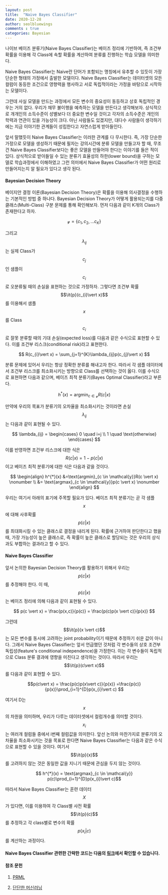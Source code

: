 ```yaml
---
layout: post
title:  "Naive Bayes Classifier"
date: 2020-12-28
author: seolbluewings
comments : true
categories: Bayesian
---
```


나이브 베이즈 분류기(Naive Bayes Classifier)는 베이즈 정리에 기반하여, 즉 조건부 확률을 이용해 각 Class에 속할 확률을 계산하여 분류를 진행하는 학습 모델을 의미한다.

Naive Bayes Classifier는 Naive란 단어가 포함되는 명칭에서 유추할 수 있듯이 가장 단순한 형태의 가정에서 출발한 모델이다. Naive Bayes Classifier는 데이터셋의 모든 컬럼이 동등한 조건으로 영향력을 행사하고 서로 독립적이라는 가정을 바탕으로 시작하는 모델이다.

그런데 사실 모델을 만드는 과정에서 모든 변수의 중요성이 동등하고 상호 독립적인 경우는 거의 없다. 우리가 채무 불이행을 예측하는 모델을 만든다고 생각해보자. 상식적으로 개개인의 소득수준이 성별보다 더 중요한 변수일 것이고 각자의 소득수준은 개인의 학력과 연관이 있을 가능성이 크다. 아닌 사람들도 있겠지만, 대다수 사람들이 생각하기에는 지금 이야기한 관계들이 성립한다고 자연스럽게 받아들인다.

앞서 말했듯이 Naive Bayes Classifier는 이러한 관계를 다 무시한다. 즉, 가장 단순한 가정으로 모델을 생성하기 때문에 필자는 강의시간에 분류 모델을 만들고자 할 때, 무조건 Naive Bayes Classifier보다는 좋은 모델을 만들어야 한다는 이야기를 들은 적이 있다. 상식적으로 받아들일 수 있는 분류기 효율성의 하한(lower bound)을 구하는 모델로 학습과정에서 이해하였고 그런 의미에서 Naive Bayes Classifier가 어떤 원리로 만들어지는지 알 필요가 있다고 생각 된다.

#### Bayesian Decision Theory

베이지안 결정 이론(Bayesian Decision Theory)은 확률을 이용해 의사결정을 수행하는 기본적인 방법 중 하나다. Bayesian Decision Theory가 어떻게 활용되는지를 다중 클래스(Multi-Class) 구분 문제를 통해 확인해보자. 먼저 다음과 같이 K개의 Class가 존재한다고 하자.

$$ \mathcal{y} = \{c_{1},c_{2},...c_{K}\}$$

그리고 $$\lambda_{ij}$$는 실제 Class가 $$c_{j}$$인 샘플이 $$c_{i}$$로 오분류될 때의 손실을 표현하는 것으로 가정하자. 그렇다면 조건부 확률 $$\it{p}(c_{i}\vert x)$$ 를 이용해서 샘플 $$x$$를 Class $$c_{i}$$로 잘못 분류할 때의 기대 손실(expected loss)를 다음과 같은 수식으로 표현할 수 있다. 이를 조건부 리스크(conditional risk)라고 표현한다.

$$ R(c_{i}\vert x) = \sum_{j=1}^{K}\lambda_{ij}p(c_{j}\vert x) $$

분류 문제에 있어서 우리는 항상 정확한 분류를 해내고자 한다. 따라서 각 샘플 데이터에서 조건부 리스크를 최소화시키는 방향으로 Class를 선택하는 것이 옳다. 이를 수식으로 표현하면 다음과 같으며, 베이즈 최적 분류기(Bayes Optimal Classifier)라고 부른다.

$$ h^{*}(x) = \text{argmin}_{c \in \mathcal{y}} R(c\vert x)$$

만약에 우리의 목표가 분류기의 오차율을 최소화시키는 것이라면 손실 $$\lambda_{ij}$$는 다음과 같이 표현될 수 있다.

$$
\lambda_{ij} =
\begin{cases}
0 \quad i=j \\
1 \quad \text{otherwise}
\end{cases}
$$

이를 반영하면 조건부 리스크에 대한 식은 $$R(c\vert x) = 1- p(c \vert x)$$ 이고 베이즈 최적 분류기에 대한 식은 다음과 같을 것이다.

$$
\begin{align}
h^{*}(x) &=\text{argmin}_{c \in \mathcal{y}}R(c \vert x) \nonumber \\
&= \text{argmax}_{c \in \mathcal{y}}p(c \vert x) \nonumber
\end{align}
$$

우리는 여기서 아래의 표기에 주목할 필요가 있다. 베이즈 최적 분류기는 곧 각 샘플 $$x$$에 대해 사후확률 $$p(c\vert x)$$를 최대화시킬 수 있는 클래스로 결정을 내리게 된다. 확률에 근거하여 판단한다고 했을 때, 가장 가능성이 높은 클래스로, 즉 확률이 높은 클래스로 할당되는 것은 우리의 상식과도 부합하는 결과라고 할 수 있다.

#### Naive Bayes Classifier

앞서 논의한 Bayesian Decision Theory를 활용하기 위해서 우리는 $$p(c\vert x)$$를 추정해야 한다. 이 때, $$p(c \vert x)$$는 베이즈 정리에 의해 다음과 같이 표현될 수 있다.

$$
p(c \vert x) = \frac{p(x,c)}{p(c)} = \frac{p(c)p(x \vert c)}{p(x)}
$$

그런데 $$\it{p}(x \vert c)$$는 모든 변수를 동시에 고려하는 joint probability이기 때문에 추정하기 쉬운 값이 아니다. 그래서 Naive Bayes Classifier는 앞서 언급했던 것처럼 각 변수들의 상호 조건부 독립성(feature's conditional independence)을 가정한다. 이는 각 변수들이 독립적으로 Class 분류 결과에 영향을 미친다고 생각하는 것이다. 따라서 우리는 $$\it{p}(c\vert x)$$를 다음과 같이 표현할 수 있다.

$$p(c\vert x) = \frac{p(c)p(x\vert c)}{p(x)} =\frac{p(c)}{p(x)}\prod_{i=1}^{D}p(x_{i}\vert c) $$

여기서 D는 $$x$$의 차원을 의미하며, 우리가 다루는 데이터셋에서 컬럼개수를 의미할 것이다. $$x_{i}$$는 여러개 컬럼들 중에서 i번째 컬럼값을 의미한다. 앞선 논의와 마찬가지로 분류기의 오차율을 최소화시키는 것을 목표로 한다면 Naive Bayes Classifier는 다음과 같은 수식으로 표현할 수 있을 것이다. 여기서 $$\it{p}(x)$$를 고려하지 않는 것은 동일한 값을 지니기 때문에 관심을 두지 않는 것이다.

$$ h^{*}(x) = \text{argmax}_{c \in \mathcal{y}} p(c)\prod_{i=1}^{D}p(x_{i}\vert c)$$

따라서 Naive Bayes Classifier는 훈련 데이터 $$X$$가 있다면, 이를 이용하여 각 Class별 사전 확률 $$\it{p}(c)$$를 추정하고 각 class별로 변수의 확률 $$p(x_{i}\vert c)$$를 계산하는 과정이다.

#### Naive Bayes Classifier 관련한 간략한 코드는 다음의 [링크](https://github.com/seolbluewings/Python/blob/master/11.Naive%20Bayes%20Classifier.ipynb)에서 확인할 수 있습니다.

#### 참조 문헌
1. [PRML](http://users.isr.ist.utl.pt/~wurmd/Livros/school/Bishop%20-%20Pattern%20Recognition%20And%20Machine%20Learning%20-%20Springer%20%202006.pdf) <br>

2. [단단한 머신러닝](http://www.yes24.com/Product/Goods/88440860)